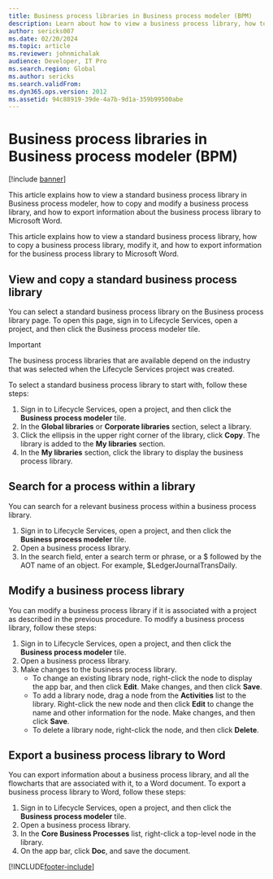 ```yaml
---
title: Business process libraries in Business process modeler (BPM)
description: Learn about how to view a business process library, how to copy and modify it, and how to export information about the library to Microsoft Word.
author: sericks007
ms.date: 02/20/2024
ms.topic: article
ms.reviewer: johnmichalak
audience: Developer, IT Pro
ms.search.region: Global
ms.author: sericks
ms.search.validFrom: 
ms.dyn365.ops.version: 2012
ms.assetid: 94c88919-39de-4a7b-9d1a-359b99500abe
---
```


# Business process libraries in Business process modeler (BPM)

[!include [banner](../includes/banner.md)]

This article explains how to view a standard business process library in Business process modeler, how to copy and modify a business process library, and how to export information about the business process library to Microsoft Word.

This article explains how to view a standard business process library, how to copy a business process library, modify it, and how to export information for the business process library to Microsoft Word.

## View and copy a standard business process library
You can select a standard business process library on the Business process library page. To open this page, sign in to Lifecycle Services, open a project, and then click the Business process modeler tile.

> [!IMPORTANT]
> The business process libraries that are available depend on the industry that was selected when the Lifecycle Services project was created.

To select a standard business process library to start with, follow these steps:

1.  Sign in to Lifecycle Services, open a project, and then click the **Business process modeler** tile.
2.  In the **Global libraries** or **Corporate libraries** section, select a library.
3.  Click the ellipsis in the upper right corner of the library, click **Copy**. The library is added to the **My libraries** section.
4.  In the **My libraries** section, click the library to display the business process library.

## Search for a process within a library
You can search for a relevant business process within a business process library.

1.  Sign in to Lifecycle Services, open a project, and then click the **Business process modeler** tile.
2.  Open a business process library.
3.  In the search field, enter a search term or phrase, or a $ followed by the AOT name of an object. For example, $LedgerJournalTransDaily.

## Modify a business process library
You can modify a business process library if it is associated with a project as described in the previous procedure. To modify a business process library, follow these steps:
1.  Sign in to Lifecycle Services, open a project, and then click the **Business process modeler** tile.
2.  Open a business process library.
3.  Make changes to the business process library.
    -   To change an existing library node, right-click the node to display the app bar, and then click **Edit**. Make changes, and then click **Save**.
    -   To add a library node, drag a node from the **Activities** list to the library. Right-click the new node and then click **Edit** to change the name and other information for the node. Make changes, and then click **Save**.
    -   To delete a library node, right-click the node, and then click **Delete**.

## Export a business process library to Word
You can export information about a business process library, and all the flowcharts that are associated with it, to a Word document. To export a business process library to Word, follow these steps:
1.  Sign in to Lifecycle Services, open a project, and then click the **Business process modeler** tile.
2.  Open a business process library.
3.  In the **Core Business Processes** list, right-click a top-level node in the library.
4.  On the app bar, click **Doc**, and save the document.







[!INCLUDE[footer-include](../../../includes/footer-banner.md)]
